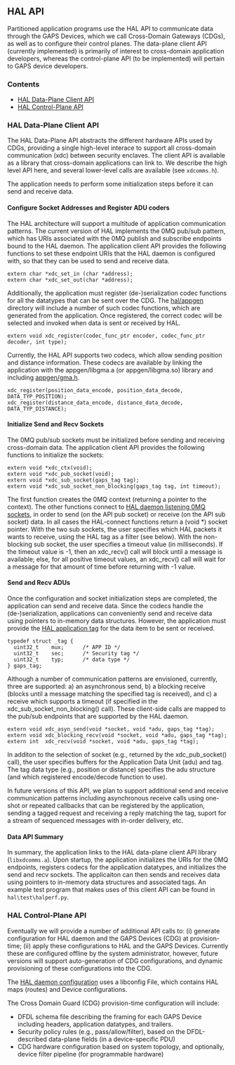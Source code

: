 ## HAL API
Partitioned application programs use the HAL API to communicate data through the GAPS Devices, which we call Cross-Domain Gateways (CDGs), as well as to configure their control planes. The data-plane client API (currently implemented) is primarily of interest to cross-domain application developers, whereas the control-plane API (to be implemented) will pertain to GAPS device developers.

### Contents

- [HAL Data-Plane Client API](#HAL-Data-Plane-Client-API)
- [HAL Control-Plane API](#HAL-Control-Plane-API)

### HAL Data-Plane Client API

The HAL Data-Plane API abstracts the different hardware APIs used by CDGs, providing a single high-level interace to support all cross-domain communication (xdc) between security enclaves. The client API is available as a library that cross-domain applications can link to. We describe the high level API here, and several lower-level calls are available (see `xdcomms.h`).

The application needs to perform some initialization steps before it can send and receive data.

#### Configure Socket Addresses and Register ADU coders
The HAL architecture will support a multitude of application communication patterns. The current version of HAL implements the 0MQ pub/sub pattern, which has URIs associated with the 0MQ publish and subscribe endpoints bound to the HAL daemon. The application client API provides the following functions to set these endpoint URIs that the HAL daemon is configured with, so that they can be used to send and receive data.

```
extern char *xdc_set_in (char *address);
extern char *xdc_set_out(char *address);
```

Additionally, the application must register (de-)serialization codec functions for all the datatypes that can be sent over the CDG. The [hal/appgen](../appgen/) directory will include a number of such codec functions, which are generated from the application. Once registered, the correct codec will be selected and invoked when data is sent or received by HAL.

```
extern void xdc_register(codec_func_ptr encoder, codec_func_ptr decoder, int type);
```

Currently, the HAL API supports two codecs, which allow sending position and distance information. These codecs are available by linking the application with the appgen/libgma.a (or appgen/libgma.so) library and including [appgen/gma.h](../appgen/gma.h).
```
xdc_register(position_data_encode, position_data_decode, DATA_TYP_POSITION);
xdc_register(distance_data_encode, distance_data_decode, DATA_TYP_DISTANCE);
```
#### Initialize Send and Recv Sockets
The 0MQ pub/sub sockets must be initialized before sending and receiving cross-domain data. The application client API provides the following functions to initialize the sockets:

```
extern void *xdc_ctx(void);
extern void *xdc_pub_socket(void);
extern void *xdc_sub_socket(gaps_tag tag);
extern void *xdc_sub_socket_non_blocking(gaps_tag tag, int timeout);
```

The first function creates the 0MQ context (returning a pointer to the context). The other functions connect to [HAL daemon listening 0MQ sockets](../daemon#hal-interfaces), in order to send (on the API pub socket) or receive (on the API sub socket) data. In all cases the HAL-connect functions return a (void *) socket pointer. With the two sub sockets, the user specifies which HAL packets it wants to receive, using the HAL tag as a filter (see below). With the non-blocking sub socket, the user specifies a timeout value (in milliseconds). If the timeout value is -1, then an xdc_recv() call will block until a message is available; else, for all positive timeout values, an xdc_recv() call will wait for a message for that amount of time before returning with -1 value.


#### Send and Recv ADUs
Once the configuration and socket initialization steps are completed, the application can send and receive data. Since the codecs handle the (de-)serialization, applications can conveniently send and receive data using pointers to in-memory data structures. However, the application must provide the [HAL application tag](../daemon#hal-tag) for the data item to be sent or received.

```
typedef struct _tag {
  uint32_t    mux;      /* APP ID */
  uint32_t    sec;      /* Security tag */
  uint32_t    typ;      /* data type */
} gaps_tag;
```

Although a number of communication patterns are envisioned, currently,  three are supported: a) an asynchronous send, b) a blocking receive (blocks until a message matching the specified tag is received), and c) a receive which supports a timeout (if specified in the xdc_sub_socket_non_blocking() call). These client-side calls are mapped to the pub/sub endpoints that are supported by the HAL daemon.

```
extern void xdc_asyn_send(void *socket, void *adu, gaps_tag *tag);
extern void xdc_blocking_recv(void *socket, void *adu, gaps_tag *tag);
extern int  xdc_recv(void *socket, void *adu, gaps_tag *tag);
```

In additon to the selection of socket (e.g., returned by the xdc_pub_socket() call), the user specifies buffers for the Application Data Unit (adu) and tag. The tag data type (e.g., position or distance) specifies the adu structure (and which registered encode/decode function to use).

In future versions of this API, we plan to support additional send and receive communication patterns including asynchronous receive calls using one-shot or repeated callbacks that can be registered by the application, sending a tagged request and receiving a reply matching the tag, suport for a stream of sequenced messages with in-order delivery, etc.

#### Data API Summary

In summary, the application links to the HAL data-plane client API library (`libxdcomms.a`). Upon startup, the application initializes the URIs for the 0MQ endpoints, registers codecs for the application datatypes, and initializes the send and recv sockets. The applicaiton can then sends and receives data using pointers to in-memory data structures and associated tags. An example test program that makes uses of this client API can be found in `hal\test\halperf.py`.

### HAL Control-Plane API

Eventually we will provide a number of additional API calls to: (i) generate configuration for HAL daemon and the GAPS Devices (CDG) at provision-time; (ii) apply these configurations to HAL and the GAPS Devices. Currently these are configured offline by the system administrator, however, future versions will support auto-generation of CDG configurations, and dynamic provisioning of these configurations into the CDG. 

The [HAL daemon configuration](../daemon#HAL-Configuration) uses a libconfig File, which contains HAL maps (routes) and Device configurations.

The Cross Domain Guard (CDG) provision-time configuration will include:
* DFDL schema file describing the framing for each GAPS Device including headers, application datatypes, and trailers.
* Security policy rules (e.g., pass/allow/filter), based on the DFDL-described data-plane fields (in a device-specific PDU)
* CDG hardware configuration based on system topology, and optionally, device filter pipeline (for programmable hardware)
